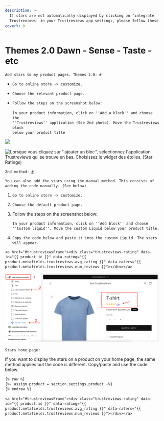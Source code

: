 ```yaml
---
description: >-
  If stars are not automatically displayed by clicking on 'integrate
  Trustreviews' in your Trustreviews app settings, please follow these steps:
coverY: 0
---
```


# Themes 2.0 Dawn - Sense - Taste - etc

```
Add stars to my product pages. Themes 2.0: #
```

* ```
  Go to online store -> customize.
  ```
* ```
  Choose the relevant product page.
  ```
* ```
  Follow the steps on the screenshot below:

  In your product information, click on ''Add a block'' and choose the
  ''Trustreviews'' application (See 2nd photo). Move the Trustreviews block
  below your product title
  ```

![](<../.gitbook/assets/Capture d’écran 2022-06-30 à 15.59.21.png>)

![Lorsque vous cliquez sur ''ajouter un bloc'', sélectionnez l'application Trustreviews qui se trouve en bas. Choisissez le widget des étoiles. (Star Ratings)](<../.gitbook/assets/Capture d’écran 2022-06-30 à 16.01.08.png>)

<pre><code>2nd method: <a data-footnote-ref href="#user-content-fn-1">#</a>
</code></pre>



```
You can also add the stars using the manual method. This consists of
adding the code manually. (See below)
```

1. ```
   Go to online store -> customize.
   ```
2. ```
   Choose the default product page.
   ```
3.  Follow the steps on the screenshot below:

    ```
    In your product information, click on ''Add block'' and choose
    ''Custom liquid''. Move the custom Liquid below your product title.
    ```
4. ```
   Copy the code below and paste it into the custom Liquid. The stars will appear.
   ```

```
<a href="#trustreviewsFrame"><div class="trustreviews-rating" data-id="{{ product.id }}" data-rating="{{ product.metafields.trustreviews.avg_rating }}" data-raters="{{ product.metafields.trustreviews.num_reviews }}"></div></a>
```

![ ](<../.gitbook/assets/Capture d’écran 2021-11-10 à 20.04.42.png>)

```
Stars home page:
```

If you want to display the stars on a product on your home page, the same method applies but the code is different. Copy/paste and use the code below:

```
{% raw %}
{%- assign product = section.settings.product -%}
{% endraw %}

<a href="#trustreviewsFrame"><div class="trustreviews-rating" data-id="{{ product.id }}" data-rating="{{ product.metafields.trustreviews.avg_rating }}" data-raters="{{ product.metafields.trustreviews.num_reviews }}"></div></a>
```

[^1]: 
